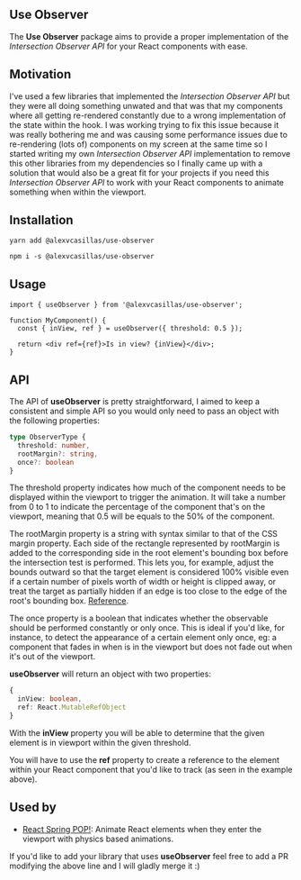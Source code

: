 ## Use Observer

The **Use Observer** package aims to provide a proper implementation of the _Intersection Observer API_ for your React components with ease.

## Motivation

I've used a few libraries that implemented the _Intersection Observer API_ but they were all doing something unwated and that was that my components where all getting re-rendered constantly due to a wrong implementation of the state within the hook. I was working trying to fix this issue because it was really bothering me and was causing some performance issues due to re-rendering (lots of) components on my screen at the same time so I started writing my own _Intersection Observer API_ implementation to remove this other libraries from my dependencies so I finally came up with a solution that would also be a great fit for your projects if you need this _Intersection Observer API_ to work with your React components to animate something when within the viewport.

## Installation

```
yarn add @alexvcasillas/use-observer
```

```
npm i -s @alexvcasillas/use-observer
```

## Usage

```tsx
import { useObserver } from '@alexvcasillas/use-observer';

function MyComponent() {
  const { inView, ref } = useObserver({ threshold: 0.5 });

  return <div ref={ref}>Is in view? {inView}</div>;
}
```

## API

The API of **useObserver** is pretty straightforward, I aimed to keep a consistent and simple API so you would only need to pass an object with the following properties:

```typescript
type ObserverType {
  threshold: number,
  rootMargin?: string,
  once?: boolean
}
```

The threshold property indicates how much of the component needs to be displayed within the viewport to trigger the animation. It will take a number from 0 to 1 to indicate the percentage of the component that's on the viewport, meaning that 0.5 will be equals to the 50% of the component.

The rootMargin property is a string with syntax similar to that of the CSS margin property. Each side of the rectangle represented by rootMargin is added to the corresponding side in the root element's bounding box before the intersection test is performed. This lets you, for example, adjust the bounds outward so that the target element is considered 100% visible even if a certain number of pixels worth of width or height is clipped away, or treat the target as partially hidden if an edge is too close to the edge of the root's bounding box. [Reference](https://developer.mozilla.org/en-US/docs/Web/API/IntersectionObserver/rootMargin).

The once property is a boolean that indicates whether the observable should be performed constantly or only once. This is ideal if you'd like, for instance, to detect the appearance of a certain element only once, eg: a component that fades in when is in the viewport but does not fade out when it's out of the viewport.

**useObserver** will return an object with two properties:

```typescript
{
  inView: boolean,
  ref: React.MutableRefObject
}
```

With the **inView** property you will be able to determine that the given element is in viewport within the given threshold.

You will have to use the **ref** property to create a reference to the element within your React component that you'd like to track (as seen in the example above).

## Used by

- [React Spring POP!](https://github.com/alexvcasillas/react-spring-pop): Animate React elements when they enter the viewport with physics based animations.

If you'd like to add your library that uses **useObserver** feel free to add a PR modifying the above line and I will gladly merge it :)
